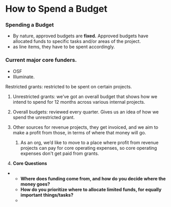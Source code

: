 # How to Spend a Budget

### **Spending a Budget**

*  By nature, approved budgets are **fixed.** Approved budgets have allocated funds to specific tasks and/or areas of the project. 
* as line items, they have to be spent accordingly. 

### **Current major core funders.** 

* OSF
* Illuminate. 

Restricted grants: restricted to be spent on certain projects. 

1. Unrestricted grants: we’ve got an overall budget that shows how we intend to spend for 12 months across various internal projects. 
2. Overall budgets: reviewed every quarter. Gives us an idea of how we spend the unrestricted grant. 
3. Other sources for revenue projects, they get invoiced, and we aim to make a profit from those, in terms of where that money will go. 
   1. As an org, we’d like to move to a place where profit from revenue projects can pay for core operating expenses, so core operating expenses don't get paid from grants. 





1. **Core Questions**

* * **Where does funding come from, and how do you decide where the money goes?** 
  * **How do you prioritize where to allocate limited funds, for equally important things/tasks?**
  * 

